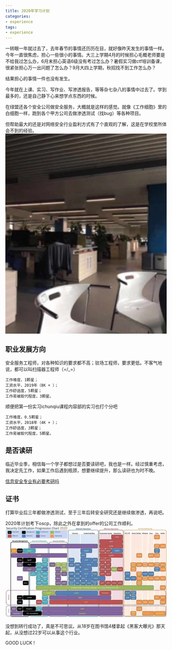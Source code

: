```yaml
---
title: 2020年学习计划
categories:
- experience
tags:
- experience
---
```


一转眼一年就过去了，去年春节的事情还历历在目，就好像昨天发生的事情一样。今年一直很焦虑，担心一些很小的事情。大三上学期4月的时候担心毛概老师要是不给我过怎么办，6月末担心英语6级没有考过怎么办？暑假实习做ctf培训备课，很紧张担心万一出问题了怎么办？9月大四上学期，秋招找不到工作怎么办？

结果担心的事情一件也没有发生。

今年就在上课、实习、写作业、写渗透报告，等等杂七杂八的事情中过去了。学到最多的，还是自己静下心来想学点东西的时候。

在绿盟还各个安全公司做安全服务，大概就是这样的感觉。就像《工作细胞》里的白细胞一样，跑到各个甲方公司去做渗透测试（找bug）等各种项目。

但帮助最大的还是对网络安全行业盈利方式有了个直观的了解，这是在学校里所体会不到的经验。
![](https://raw.githubusercontent.com/Whale3070/Whale3070.github.io/master/images/12-11-02/20191211135945.jpg)

## 职业发展方向

安全服务工程师，对各种知识的要求都不高；驻场工程师，要求更低。不客气地说，都可以叫扫描器工程师（=/_=）

```
工作难度，1颗星；
工资水平，2019年（8K + ）；
工作舒适度，5颗星；
工作易被取代程度，3颗星。
```
顺便把第一份实习ichunqiu课程内容部的实习也打个分吧
```
工作难度，0.5颗星；
工资水平，2018年（4K + ）；
工作舒适度，3颗星；
工作易被取代程度，5颗星。
```
## 是否读研

临近毕业季，相信每一个学子都想过是否要读研吧，我也是一样。经过慎重考虑，我决定先工作，如果工作后遇到瓶颈，想要继续提升，那么读研也为时不晚。

[信息安全专业有必要考研吗](https://www.zhihu.com/question/21277528)

## 证书

打算毕业后三年都做渗透测试，至于三年后转安全研究还是继续做渗透，再说吧。

2020年计划考下oscp，除此之外在拿到的offer的公司工作顺利。
![](https://raw.githubusercontent.com/Whale3070/Whale3070.github.io/master/images/12-11-02/20191211134333.jpg)

没想到转行成功了，真是不可思议。从18岁在图书馆4楼拿起《黑客大曝光》那天起，从没想过22岁可以从事这个行业。

GOOD LUCK !
